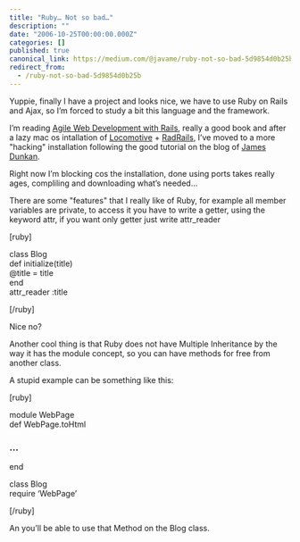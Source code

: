 ```yaml
---
title: "Ruby… Not so bad…"
description: ""
date: "2006-10-25T00:00:00.000Z"
categories: []
published: true
canonical_link: https://medium.com/@javame/ruby-not-so-bad-5d9854d0b25b
redirect_from:
  - /ruby-not-so-bad-5d9854d0b25b
---
```


Yuppie, finally I have a project and looks nice, we have to use Ruby on Rails and Ajax, so I’m forced to study a bit this language and the framework.

I’m reading [Agile Web Development with Rails](http://www.amazon.co.uk/Agile-Development-Rails-Dave-Thomas/dp/097669400X/ref=sr_11_1/203-8945782-5143904), really a good book and after a lazy mac os intallation of [Locomotive](http://locomotive.raaum.org/) + [RadRails](http://www.radrails.org/), I’ve moved to a more "hacking" installation following the good tutorial on the blog of [James Dunkan](http://blog.duncandavidson.com/2006/04/sandboxing_rail.html).

Right now I’m blocking cos the installation, done using ports takes really ages, compliling and downloading what’s needed…

There are some "features" that I really like of Ruby, for example all member variables are private, to access it you have to write a getter, using the keyword attr, if you want only getter just write attr\_reader

[ruby]

class Blog  
def initialize(title)  
@title = title  
end  
attr\_reader :title

[/ruby]

Nice no?

Another cool thing is that Ruby does not have Multiple Inheritance by the way it has the module concept, so you can have methods for free from another class.

A stupid example can be something like this:

[ruby]

module WebPage  
def WebPage.toHtml

### …

end

class Blog  
require ‘WebPage’

[/ruby]

An you’ll be able to use that Method on the Blog class.
